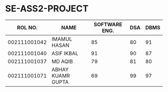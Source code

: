 # SE-ASS2-PROJECT

| ROL NO. | NAME | SOFTWARE ENG.| DSA | DBMS |
|---|---|---|---|---|
| 002111001042 | IMAMUL HASAN | 85 | 80 | 91 |
| 002111001040| ASIF IKBAL  |91 |  90 |  87 |
| 002111001037  |   MD AQIB| 79  |81   |   80|
| 002111001071  |   ABHAY KUAMR GUPTA| 69  |99   |   97|
